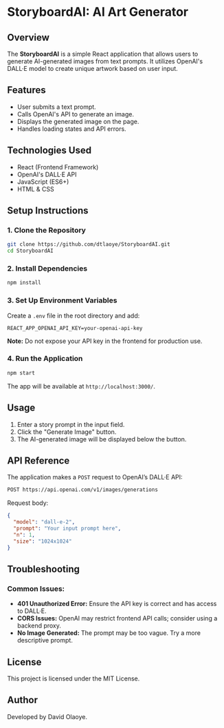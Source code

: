 # StoryboardAI: AI Art Generator

## Overview
The **StoryboardAI** is a simple React application that allows users to generate AI-generated images from text prompts. It utilizes OpenAI's DALL·E model to create unique artwork based on user input.

## Features
- User submits a text prompt.
- Calls OpenAI's API to generate an image.
- Displays the generated image on the page.
- Handles loading states and API errors.

## Technologies Used
- React (Frontend Framework)
- OpenAI's DALL·E API
- JavaScript (ES6+)
- HTML & CSS

## Setup Instructions
### 1. Clone the Repository
```sh
git clone https://github.com/dtlaoye/StoryboardAI.git
cd StoryboardAI
```

### 2. Install Dependencies
```sh
npm install
```

### 3. Set Up Environment Variables
Create a `.env` file in the root directory and add:
```env
REACT_APP_OPENAI_API_KEY=your-openai-api-key
```
**Note:** Do not expose your API key in the frontend for production use.

### 4. Run the Application
```sh
npm start
```
The app will be available at `http://localhost:3000/`.

## Usage
1. Enter a story prompt in the input field.
2. Click the "Generate Image" button.
3. The AI-generated image will be displayed below the button.

## API Reference
The application makes a `POST` request to OpenAI’s DALL·E API:
```sh
POST https://api.openai.com/v1/images/generations
```
Request body:
```json
{
  "model": "dall-e-2",
  "prompt": "Your input prompt here",
  "n": 1,
  "size": "1024x1024"
}
```

## Troubleshooting
### Common Issues:
- **401 Unauthorized Error:** Ensure the API key is correct and has access to DALL·E.
- **CORS Issues:** OpenAI may restrict frontend API calls; consider using a backend proxy.
- **No Image Generated:** The prompt may be too vague. Try a more descriptive prompt.


## License
This project is licensed under the MIT License.

## Author
Developed by David Olaoye.

